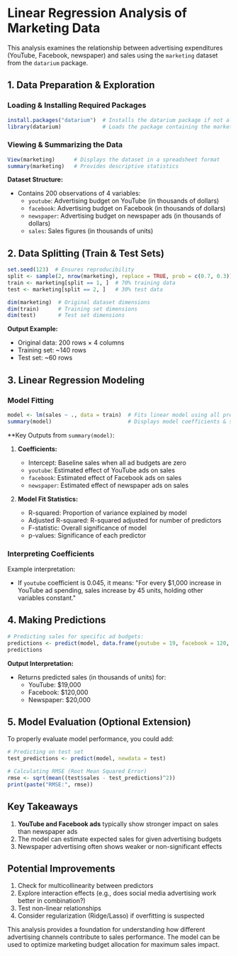 # **Linear Regression Analysis of Marketing Data**

This analysis examines the relationship between advertising expenditures (YouTube, Facebook, newspaper) and sales using the `marketing` dataset from the `datarium` package.

## **1. Data Preparation & Exploration**

### **Loading & Installing Required Packages**
```r
install.packages("datarium")  # Installs the datarium package if not already present
library(datarium)             # Loads the package containing the marketing dataset
```

### **Viewing & Summarizing the Data**
```r
View(marketing)      # Displays the dataset in a spreadsheet format
summary(marketing)   # Provides descriptive statistics
```

**Dataset Structure:**
- Contains 200 observations of 4 variables:
  - `youtube`: Advertising budget on YouTube (in thousands of dollars)
  - `facebook`: Advertising budget on Facebook (in thousands of dollars)
  - `newspaper`: Advertising budget on newspaper ads (in thousands of dollars)
  - `sales`: Sales figures (in thousands of units)

## **2. Data Splitting (Train & Test Sets)**

```r
set.seed(123)  # Ensures reproducibility
split <- sample(2, nrow(marketing), replace = TRUE, prob = c(0.7, 0.3))
train <- marketing[split == 1, ]  # 70% training data
test <- marketing[split == 2, ]   # 30% test data

dim(marketing)  # Original dataset dimensions
dim(train)      # Training set dimensions
dim(test)       # Test set dimensions
```

**Output Example:**
- Original data: 200 rows × 4 columns
- Training set: ~140 rows
- Test set: ~60 rows

## **3. Linear Regression Modeling**

### **Model Fitting**
```r
model <- lm(sales ~ ., data = train)  # Fits linear model using all predictors
summary(model)                        # Displays model coefficients & statistics
```

**Key Outputs from `summary(model)`:
1. **Coefficients:**
   - Intercept: Baseline sales when all ad budgets are zero
   - `youtube`: Estimated effect of YouTube ads on sales
   - `facebook`: Estimated effect of Facebook ads on sales
   - `newspaper`: Estimated effect of newspaper ads on sales

2. **Model Fit Statistics:**
   - R-squared: Proportion of variance explained by model
   - Adjusted R-squared: R-squared adjusted for number of predictors
   - F-statistic: Overall significance of model
   - p-values: Significance of each predictor

### **Interpreting Coefficients**
Example interpretation:
- If `youtube` coefficient is 0.045, it means:
  "For every $1,000 increase in YouTube ad spending, sales increase by 45 units, holding other variables constant."

## **4. Making Predictions**

```r
# Predicting sales for specific ad budgets:
predictions <- predict(model, data.frame(youtube = 19, facebook = 120, newspaper = 20))
predictions
```

**Output Interpretation:**
- Returns predicted sales (in thousands of units) for:
  - YouTube: $19,000
  - Facebook: $120,000
  - Newspaper: $20,000

## **5. Model Evaluation (Optional Extension)**

To properly evaluate model performance, you could add:

```r
# Predicting on test set
test_predictions <- predict(model, newdata = test)

# Calculating RMSE (Root Mean Squared Error)
rmse <- sqrt(mean((test$sales - test_predictions)^2))
print(paste("RMSE:", rmse))
```

## **Key Takeaways**

1. **YouTube and Facebook ads** typically show stronger impact on sales than newspaper ads
2. The model can estimate expected sales for given advertising budgets
3. Newspaper advertising often shows weaker or non-significant effects

## **Potential Improvements**

1. Check for multicollinearity between predictors
2. Explore interaction effects (e.g., does social media advertising work better in combination?)
3. Test non-linear relationships
4. Consider regularization (Ridge/Lasso) if overfitting is suspected

This analysis provides a foundation for understanding how different advertising channels contribute to sales performance. The model can be used to optimize marketing budget allocation for maximum sales impact.
